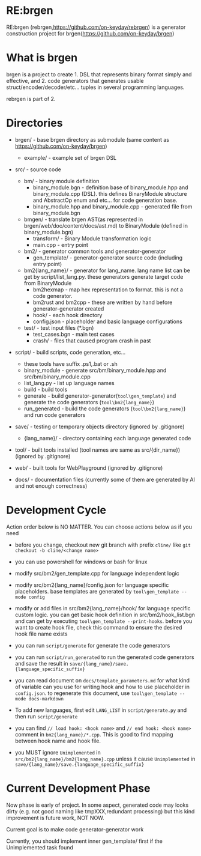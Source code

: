 # RE:brgen

RE:brgen (rebrgen,https://github.com/on-keyday/rebrgen) is a generator construction project for brgen(https://github.com/on-keyday/brgen)

# What is brgen

brgen is a project to create 1. DSL that represents binary format simply and effective, and 2. code generators that generates usable struct/encoder/decoder/etc... tuples in several programming languages.

rebrgen is part of 2.

# Directories

- brgen/ - base brgen directory as submodule (same content as https://github.com/on-keyday/brgen)
  - example/ - example set of brgen DSL
- src/ - source code

  - bm/ - binary module definition
    - binary_module.bgn - definition base of binary_module.hpp and binary_module.cpp (DSL). this defines BinaryModule structure and AbstractOp enum and etc... for code generation base.
    - binary_module.hpp and binary_module.cpp - generated file from binary_module.bgn
  - bmgen/ - translate brgen AST(as represented in brgen/web/doc/content/docs/ast.md) to BinaryModule (defined in binary_module.bgn)
    - transform/ - Binary Module transformation logic
    - main.cpp - entry point
  - bm2/ - generator common tools and generator-generator
    - gen_template/ - generator-generator source code (including entry point)
  - bm2{lang_name}/ - generator for lang_name. lang name list can be get by script/list_lang.py. these generators generate target code from BinaryModule
    - bm2hexmap - map hex representation to format. this is not a code generator.
    - bm2rust and bm2cpp - these are written by hand before generator-generator created
    - hook/ - each hook directory
    - config.json - placeholder and basic language configurations
  - test/ - test input files (\*.bgn)
    - test_cases.bgn - main test cases
    - crash/ - files that caused program crash in past

- script/ - build scripts, code generation, etc...

  - these tools have suffix .ps1,.bat or .sh
  - binary_module - generate src/bm/binary_module.hpp and src/bm/binary_module.cpp
  - list_lang.py - list up language names
  - build - build tools
  - generate - build generator-generator(`tool\gen_template`) and generate the code generators (`tool\bm2{lang_name}`)
  - run_generated - build the code generators (`tool\bm2{lang_name}`) and run code generators

- save/ - testing or temporary objects directory (ignored by .gitignore)
  - {lang_name}/ - directory containing each language generated code
- tool/ - built tools installed (tool names are same as src/{dir_name}) (ignored by .gitignore)
- web/ - built tools for WebPlayground (ignored by .gitignore)
- docs/ - documentation files (currently some of them are generated by AI and not enough correctness)

# Development Cycle

Action order below is NO MATTER. You can choose actions below as if you need

- before you change, checkout new git branch with prefix `cline/` like `git checkout -b cline/<change name>`
- you can use powershell for windows or bash for linux

- modify src/bm2/gen_template.cpp for language independent logic
- modify src/bm2{lang_name}/config.json for language specific placeholders. base templates are generated by `tool\gen_template --mode config`
- modify or add files in src/bm2{lang_name}/hook/ for language specific custom logic. you can get basic hook definition in src/bm2/hook_list.bgn and can get by executing `tool\gen_template --print-hooks`. before you want to create hook file, check this command to ensure the desired hook file name exists
- you can run `script/generate` for generate the code generators
- you can run `script/run_generated` to run the generated code generators and save the result in `save/{lang_name}/save.{language_specific_suffix}`

- you can read document on `docs/template_parameters.md` for what kind of variable can you use for writing hook and how to use placeholder in `config.json`. to regenerate this document, use `tool\gen_template --mode docs-markdown`

- To add new languages, first edit `LANG_LIST` in `script/generate.py` and then run `script/generate`

- you can find `// load hook: <hook name>` and `// end hook: <hook name>` comment in `bm2{lang_name}/*.cpp`. This is good to find mapping between hook name and hook file.

- you MUST ignore `Unimplemented` in `src/bm2{lang_name}/bm2{lang_name}.cpp` unless it cause `Unimplemented` in `save/{lang_name}/save.{language_specific_suffix}`

# Current Development Phase

Now phase is early of project.
In some aspect, generated code may looks dirty (e.g. not good naming like tmpXXX,redundant processing) but
this kind improvement is future work, NOT NOW.

Current goal is to make code generator-generator work

Currently, you should implement inner gen_template/ first if the Unimplemented task found
